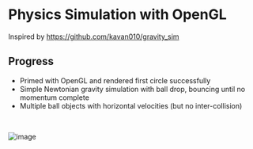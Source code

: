 # Physics Simulation with OpenGL
Inspired by https://github.com/kavan010/gravity_sim
## Progress
- Primed with OpenGL and rendered first circle successfully
- Simple Newtonian gravity simulation with ball drop, bouncing until no momentum complete
- Multiple ball objects with horizontal velocities (but no inter-collision)

<br>

![image](https://github.com/user-attachments/assets/28ca8ca1-bdfa-4f35-851e-335ff6cd23fd)

